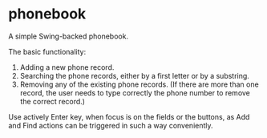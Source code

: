 # phonebook
A simple Swing-backed phonebook.

The basic functionality:

1. Adding a new phone record.
2. Searching the phone records, either by a first letter or by a substring.
3. Removing any of the existing phone records. (If there are more than one record, the user needs to type correctly the phone number to remove the correct record.)

Use actively Enter key, when focus is on the fields or the buttons, as Add and Find actions can be triggered in such a way conveniently.
